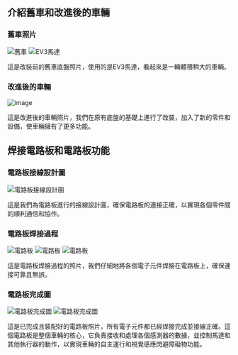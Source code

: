 ## 介紹舊車和改進後的車輛

### 舊車照片
![舊車](舊車.jpg)
![EV3馬達](EV3馬達.jpg)

這是改裝前的舊車底盤照片，使用的是EV3馬達，看起來是一輛體積稍大的車輛。

### 改進後的車輛
![image](車.jpg)

這是改進後的車輛照片，我們在原有底盤的基礎上進行了改裝，加入了新的零件和設備，使車輛擁有了更多功能。

## 焊接電路板和電路板功能

### 電路板接線設計圖
![電路板接線設計圖](pIYBAF8PvcGAd8HXAAAZEUwlF1s603.png)

這是我們為電路板進行的接線設計圖，確保電路板的連接正確，以實現各個零件間的順利通信和協作。

### 電路板焊接過程
![電路板](電路板11.jpg)
![電路板](電路板22.jpg)
![電路板](電路板33.jpg)

這是電路板焊接過程的照片，我們仔細地將各個電子元件焊接在電路板上，確保連接可靠且無誤。

### 電路板完成圖
![電路板完成圖](電路板完成圖11.jpg)
![電路板完成圖](電路板完成圖22.jpg)

這是已完成且裝配好的電路板照片，所有電子元件都已經焊接完成並接線正確。這個電路板是整個車輛的核心，它負責接收和處理各個感測器的數據，並控制馬達和其他執行器的動作，以實現車輛的自主運行和視覺感應閃避障礙物功能。
